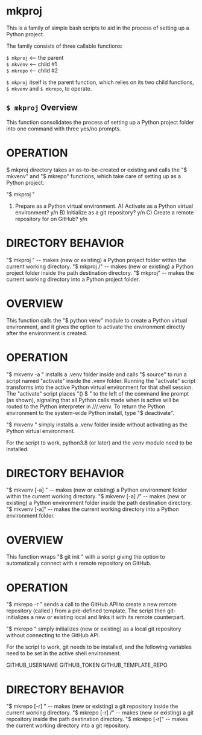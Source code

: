 
# mkproj

This is a family of simple bash scripts to aid in the process of setting up a Python project.

The family consists of three callable functions:

`$ mkproj`  <-- the parent  
`$ mkvenv`  <-- child #1  
`$ mkrepo`  <-- child #2  
  
  
  
`$ mkproj` itself is the parent function, which relies on its two child functions, `$ mkvenv` and `$ mkrepo`, to operate.
  
  
  
  
  
  
  
  
  
  
  
  
  
## `$ mkproj` Overview
This function consolidates the process of setting up a Python project
folder into one command with three yes/no prompts.

# OPERATION
$ mkproj directory takes an as-to-be-created or existing <directory>
and calls the "$ mkvenv" and "$ mkrepo" functions, which take care of
setting up <directory> as a Python project.

"$ mkproj <directory>"
1. Prepare <directory> as a Python virtual environment.
A) Activate <directory> as a Python virtual environment? y/n
B) Initialize <directory> as a git repository? y/n
C) Create a remote repository for <directory> on GitHub? y/n

# DIRECTORY BEHAVIOR
"$ mkproj <directory>" -- makes <directory> (new or existing) a Python
project folder within the current working directory.
"$ mkproj <path>/<directory>" -- makes <directory> (new or existing) a
Python project folder inside the path destination directory.
"$ mkproj" -- makes the current working directory into a Python project
folder.



# OVERVIEW
This function calls the "$ python venv" module to create a Python virtual environment, and it
gives the option to activate the environment directly after the environment is created.

# OPERATION
"$ mkvenv -a <directory>" installs a .venv folder inside <directory> and calls "$ source" to
run a script named "activate" inside the .venv folder. Running the "activate" script transforms
<directory> into the active Python virtual environment for that shell session. The "activate"
script places "(<directory>) $ " to the left of the command line prompt (as shown), signaling
that all Python calls made when <directory> is active will be routed to the Python interpreter
in /<path>/<directory>/.venv. To return the Python environment to the system-wide Python
install, type "$ deactivate".

"$ mkvenv <directory>" simply installs a .venv folder inside <directory> without activating
<directory> as the Python virtual environment.

For the script to work, python3.8 (or later) and the venv module need to be installed.

# DIRECTORY BEHAVIOR
"$ mkvenv [-a] <directory>" -- makes <directory> (new or existing) a Python environment folder
within the current working directory.
"$ mkvenv [-a] <path>/<directory>" -- makes <directory> (new or existing) a Python environment
folder inside the path destination directory.
"$ mkvenv [-a]" -- makes the current working directory into a Python environment folder.


# OVERVIEW
This function wraps "$ git init <directory>" with a script giving the option to automatically
connect <directory> with a remote repository on GitHub.

# OPERATION
"$ mkrepo -r <directory>" sends a call to the GitHub API to create a new remote repository (called
<directory>) from a pre-defined template. The script then git-initializes a new or existing local
<directory> and links it with its remote counterpart.

"$ mkrepo <directory>" simply initializes <directory> (new or existing) as a local git repository
without connecting to the GitHub API.

For the script to work, git needs to be installed, and the following variables need to be set in
the active shell environment.

GITHUB_USERNAME
GITHUB_TOKEN
GITHUB_TEMPLATE_REPO

# DIRECTORY BEHAVIOR
"$ mkrepo [-r] <directory>" -- makes <directory> (new or existing) a git repository inside the
current working directory.
"$ mkrepo [-r] <path>/<directory>" -- makes <directory> (new or existing) a git repository inside
the path destination directory.
"$ mkrepo [-r]" -- makes the current working directory into a git repository.
